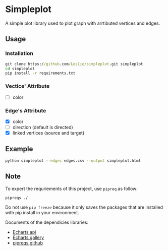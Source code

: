 # Simpleplot

A simple plot library used to plot graph with arrtibuted vertices and edges.

## Usage

### Installation

```cmd
git clone https://github.com/Les1ie/simpleplot.git simpleplot
cd simpleplot
pip install -r requirements.txt
```

### Vectice' Attribute
- [ ] color 

### Edge's Attribute
- [x] color
- [ ] direction (default is directed)
- [x] linked vertices (source and target)

## Example


```cmd
python simpleplot --edges edges.csv --output simpleplot.html
```

## Note

To expert the requriements of this project, use `pipreq` as follow:
```cmd
pipreqs ./
```

Do not use `pip freeze` because it only saves the packages that are installed with pip install in your environment.
 
Documents of the dependicies libraries:
- [Echarts api](https://pyecharts.org/#/zh-cn/series_options?id=linestyleopts%ef%bc%9a%e7%ba%bf%e6%a0%b7%e5%bc%8f%e9%85%8d%e7%bd%ae%e9%a1%b9)
- [Echarts gallery](https://gallery.pyecharts.org/#/Graph/graph_les_miserables)
- [pipreqs github](https://github.com/bndr/pipreqs)